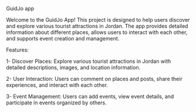 GuidJo app

Welcome to the GuidJo App! This project is designed to help users discover and explore various tourist attractions in Jordan. The app provides detailed information about different places, allows users to interact with each other, and supports event creation and management.

Features:

1- Discover Places: Explore various tourist attractions in Jordan with detailed descriptions, images, and location information.

2- User Interaction: Users can comment on places and posts, share their experiences, and interact with each other.

3- Event Management: Users can add events, view event details, and participate in events organized by others.
